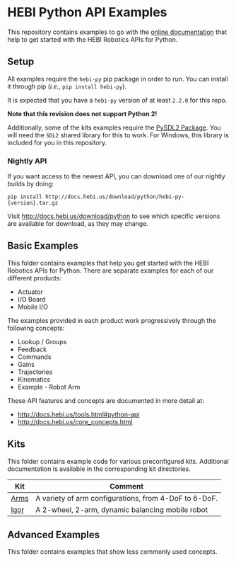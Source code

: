 # HEBI Python API Examples

This repository contains examples to go with the [online documentation](http://docs.hebi.us/tools.html#python-api) that help to get started with the HEBI Robotics APIs for Python. 

## Setup

All examples require the `hebi-py` pip package in order to run. You can install it through pip (_i.e._, `pip install hebi-py`).

It is expected that you have a `hebi-py` version of at least `2.2.0` for this repo.

**Note that this revision does not support Python 2!**

Additionally, some of the kits examples require the [PySDL2 Package](https://pypi.org/project/PySDL2/). You will need the `SDL2` shared library for this to work. For Windows, this library is included for you in this repository.

### Nightly API

If you want access to the newest API, you can download one of our nightly builds by doing:

`pip install http://docs.hebi.us/download/python/hebi-py-{version}.tar.gz`

Visit http://docs.hebi.us/download/python to see which specific versions are available for download, as they may change.

## Basic Examples

This folder contains examples that help you get started with the HEBI 
Robotics APIs for Python. There are separate examples for each of our different products:

* Actuator
* I/O Board
* Mobile I/O

The examples provided in each product work progressively through the following concepts:

* Lookup / Groups
* Feedback
* Commands
* Gains
* Trajectories
* Kinematics
* Example - Robot Arm

These API features and concepts are documented in more detail at:

* http://docs.hebi.us/tools.html#python-api
* http://docs.hebi.us/core_concepts.html

## Kits

This folder contains example code for various preconfigured kits. Additional documentation is available in the corresponding kit directories.

| Kit | Comment |
|-----|---------|
| [Arms](kits/arms) | A variety of arm configurations, from 4-DoF to 6-DoF. |
| [Igor](kits/igor2) | A 2-wheel, 2-arm, dynamic balancing mobile robot |

## Advanced Examples

This folder contains examples that show less commonly used concepts.
